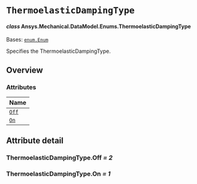 # `ThermoelasticDampingType`

<a id="ansys.mechanical.stubs.v242.Ansys.Mechanical.DataModel.Enums.ThermoelasticDampingType"></a>

#### *class* Ansys.Mechanical.DataModel.Enums.ThermoelasticDampingType

Bases: [`enum.Enum`](https://docs.python.org/3/library/enum.html#enum.Enum)

Specifies the ThermoelasticDampingType.

<!-- !! processed by numpydoc !! -->

<a id="overview"></a>

## Overview

### Attributes

| Name |
| -------------------------------------------------------------------------------------------------------------------------- |
| [`Off`](#ThermoelasticDampingType.Off) |
| [`On`](#ThermoelasticDampingType.On) |

<a id="attribute-detail"></a>

## Attribute detail

<a id="ThermoelasticDampingType.Off"></a>

### ThermoelasticDampingType.Off *= 2*

<a id="ThermoelasticDampingType.On"></a>

### ThermoelasticDampingType.On *= 1*


